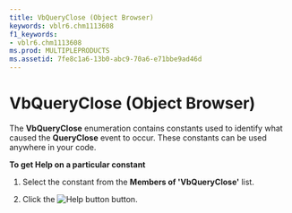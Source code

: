 ```yaml
---
title: VbQueryClose (Object Browser)
keywords: vblr6.chm1113608
f1_keywords:
- vblr6.chm1113608
ms.prod: MULTIPLEPRODUCTS
ms.assetid: 7fe8c1a6-13b0-abc9-70a6-e71bbe9ad46d
---
```



# VbQueryClose (Object Browser)

The  **VbQueryClose** enumeration contains constants used to identify what caused the **QueryClose** event to occur. These constants can be used anywhere in your code.

 **To get Help on a particular constant**




1. Select the constant from the  **Members of 'VbQueryClose'** list.
    
2. Click the 
![Help button](images/but_help_ZA01201583.gif) button.
    


